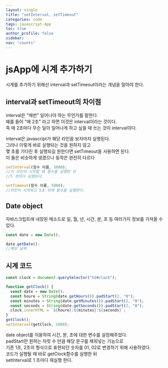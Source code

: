 ```yaml
---
layout: single
title: "setInterval, setTimeout"
categories: code
tags: javascript-App
toc: true
author_profile: false
sidebar:
nav: "counts"
---
```


# jsApp에 시계 추가하기

시계를 추가하기 위해선
interval과 setTimeout이라는 개념을 알아야 한다.

## interval과 setTimeout의 차이점

interval은 "매번" 일어나야 하는 무언가를 말한다.<br>
예를 들어 "매 2초" 라고 하면 이것은 interval이라는 것이다.<br>
즉 매 2초마다 무슨 일이 일어나게 하고 싶을 때 쓰는 것이 interval이다.<br>

interval은 javascript가 해당 라인을 보자마자 실행된다.<br>
그러나 이렇게 바로 실행되는 것을 원하지 않고<br>
몇 초를 기다린 후 실행되길 원한다면 setTimeout을 사용하면 된다.<br>
이 둘은 비슷하게 생겼으나 동작은 완전히 다르다

```javascript
setInterval(함수 이름, 5000);
//이 라인이 시작할 때 함수를 실행한 뒤
//5 초마다 실행된다.
```

```javascript
setTimeout(함수 이름, 5000);
//라인이 시작되고 5초 뒤에 함수를 실행한다.
```

## Date object

자바스크립트에 내장된 메소드로 일, 월, 년, 시간, 분, 초 등 여러가지 정보를 가져올 수 있다.

```javascript
const date = new Date();

date.getDate();
//해당 날짜
```

## 시계 코드

```javascript
const clock = document.querySelector("h2#clock");

function getClock() {
  const date = new Date();
  const houre = String(date.getHours()).padStart(2, "0");
  const minutes = String(date.getMinutes()).padStart(2, "0");
  const seconds = String(date.getSeconds()).padStart(2, "0");
  clock.innerHTML = `${houre}:${minutes}:${seconds}`;
}
getClock();
setInterval(getClock, 1000);
```

date object를 이용하여 시간, 분, 초에 대한 변수를 설정해주었다.<br>
padStart란 원하는 자릿 수 만큼 해당 문구를 채워넣는 기능으로<br>
기존 1초, 2초의 형식으로 표현되던 숫자를 01, 02로 변경하기 위해 사용하였다.<br>
코드가 실행될 때 바로 getClock함수를 실행한 뒤<br>
setInterval로 1 초마다 재실행 한다.
